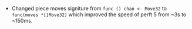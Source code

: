 * Changed piece moves signiture from `func () chan <- Move32` to `func(moves *[]Move32)` which improved the speed of perft 5 from ~3s to ~150ms.
